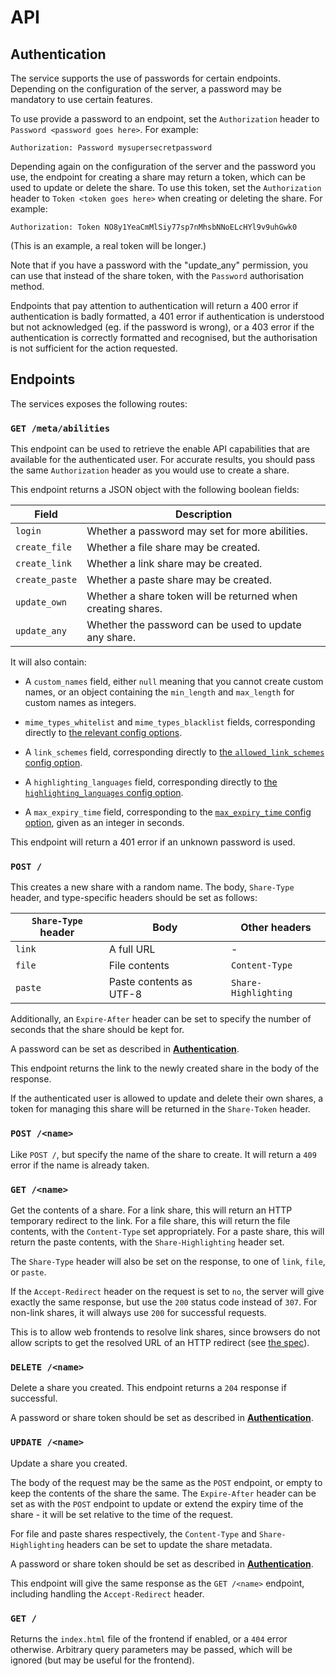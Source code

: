 # API

## Authentication

The service supports the use of passwords for certain endpoints. Depending on
the configuration of the server, a password may be mandatory to use certain
features.

To use provide a password to an endpoint, set the `Authorization` header to
`Password <password goes here>`. For example:

```
Authorization: Password mysupersecretpassword
```

Depending again on the configuration of the server and the password you use,
the endpoint for creating a share may return a token, which can be used to
update or delete the share. To use this token, set the `Authorization` header
to `Token <token goes here>` when creating or deleting the share. For example:

```
Authorization: Token NO8y1YeaCmMlSiy77sp7nMhsbNNoELcHYl9v9uhGwk0
```

(This is an example, a real token will be longer.)

Note that if you have a password with the "update_any" permission, you can use
that instead of the share token, with the `Password` authorisation method.

Endpoints that pay attention to authentication will return a 400 error if
authentication is badly formatted, a 401 error if authentication is understood
but not acknowledged (eg. if the password is wrong), or a 403 error if the
authentication is correctly formatted and recognised, but the authorisation is
not sufficient for the action requested.

## Endpoints

The services exposes the following routes:

### `GET /meta/abilities`

This endpoint can be used to retrieve the enable API capabilities that are
available for the authenticated user. For accurate results, you should pass the
same `Authorization` header as you would use to create a share.

This endpoint returns a JSON object with the following boolean fields:

| Field          | Description                                                  |
| -------------- | ------------------------------------------------------------ |
| `login`        | Whether a password may set for more abilities.               |
| `create_file`  | Whether a file share may be created.                         |
| `create_link`  | Whether a link share may be created.                         |
| `create_paste` | Whether a paste share may be created.                        |
| `update_own`   | Whether a share token will be returned when creating shares. |
| `update_any`   | Whether the password can be used to update any share.        |

It will also contain:

- A `custom_names` field, either `null` meaning that you cannot create custom
  names, or an object containing the `min_length` and `max_length` for custom
  names as integers.

- `mime_types_whitelist` and `mime_types_blacklist` fields, corresponding
  directly to
  [the relevant config options](configuration.md#allowed_mime_types-and-disallowed_mime_types).

- A `link_schemes` field, corresponding directly to
  [the `allowed_link_schemes` config option](configuration.md#allowed_link_schemes).

- A `highlighting_languages` field, corresponding directly to
  [the `highlighting_languages` config option](configuration.md#highlighting_languages).

- A `max_expiry_time` field, corresponding to the
  [`max_expiry_time` config option](configuration.md#max_expiry_time), given
  as an integer in seconds.

This endpoint will return a 401 error if an unknown password is used.

### `POST /`

This creates a new share with a random name. The body, `Share-Type` header, and
type-specific headers should be set as follows:

| `Share-Type` header | Body                    | Other headers        |
|---------------------|-------------------------|----------------------|
| `link`              | A full URL              | -                    |
| `file`              | File contents           | `Content-Type`       |
| `paste`             | Paste contents as UTF-8 | `Share-Highlighting` |

Additionally, an `Expire-After` header can be set to specify the number of
seconds that the share should be kept for.

A password can be set as described in [**Authentication**](#authentication).

This endpoint returns the link to the newly created share in the body of the
response.

If the authenticated user is allowed to update and delete their own shares, a
token for managing this share will be returned in the `Share-Token` header.

### `POST /<name>`

Like `POST /`, but specify the name of the share to create. It will return a
`409` error if the name is already taken.

### `GET /<name>`

Get the contents of a share. For a link share, this will return an HTTP
temporary redirect to the link. For a file share, this will return the file
contents, with the `Content-Type` set appropriately. For a paste share, this
will return the paste contents, with the `Share-Highlighting` header set.

The `Share-Type` header will also be set on the response, to one of `link`,
`file`, or `paste`.

If the `Accept-Redirect` header on the request is set to `no`, the server will
give exactly the same response, but use the `200` status code instead of `307`.
For non-link shares, it will always use `200` for successful requests.

This is to allow web frontends to resolve link shares, since browsers do not
allow scripts to get the resolved URL of an HTTP redirect (see
[the spec](https://fetch.spec.whatwg.org/#atomic-http-redirect-handling)).

### `DELETE /<name>`

Delete a share you created. This endpoint returns a `204` response if
successful.

A password or share token should be set as described in
[**Authentication**](#authentication).

### `UPDATE /<name>`

Update a share you created.

The body of the request may be the same as the `POST` endpoint, or empty to
keep the contents of the share the same. The `Expire-After` header can be set
as with the `POST` endpoint to update or extend the expiry time of the share -
it will be set relative to the time of the request.

For file and paste shares respectively, the `Content-Type` and
`Share-Highlighting` headers can be set to update the share metadata.

A password or share token should be set as described in
[**Authentication**](#authentication).

This endpoint will give the same response as the `GET /<name>` endpoint,
including handling the `Accept-Redirect` header.

### `GET /`

Returns the `index.html` file of the frontend if enabled, or a `404` error
otherwise. Arbitrary query parameters may be passed, which will be ignored
(but may be useful for the frontend).
